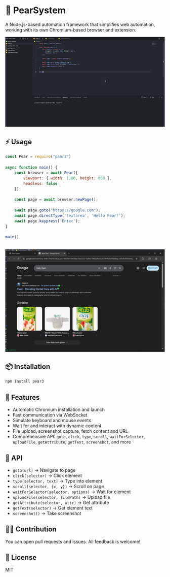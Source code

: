 # 🍐 PearSystem

A Node.js-based automation framework that simplifies web automation, working with its own Chromium-based browser and extension.

<img src="https://raw.githubusercontent.com/DeveloperKubilay/pear3/refs/heads/main/image.gif">

## ⚡️ Usage
```js
const Pear = require("pear3")

async function main() {
    const browser = await Pear({
        viewport: { width: 1280, height: 800 },
        headless: false
    });

    const page = await browser.newPage();

    await page.goto("https://google.com");
    await page.directType('textarea', 'Hello Pear!');
    await page.keypress('Enter');
}

main()
```
<br>
<img src="https://raw.githubusercontent.com/DeveloperKubilay/pear3/refs/heads/main/image.png">

## 📦 Installation
```bash
npm install pear3
```


## 🚀 Features
- Automatic Chromium installation and launch
- Fast communication via WebSocket
- Simulate keyboard and mouse events
- Wait for and interact with dynamic content
- File upload, screenshot capture, fetch content and URL
- Comprehensive API: `goto`, `click`, `type`, `scroll`, `waitForSelector`, `uploadFile`, `getAttribute`, `getText`, `screenshot`, and more


## 🧩 API
- `goto(url)` → Navigate to page
- `click(selector)` → Click element
- `type(selector, text)` → Type into element
- `scroll(selector, {x, y})` → Scroll on page
- `waitForSelector(selector, options)` → Wait for element
- `uploadFile(selector, filePath)` → Upload file
- `getAttribute(selector, attr)` → Get attribute
- `getText(selector)` → Get element text
- `screenshot()` → Take screenshot

## 👨‍💻 Contribution
You can open pull requests and issues. All feedback is welcome!

## 📄 License
MIT
